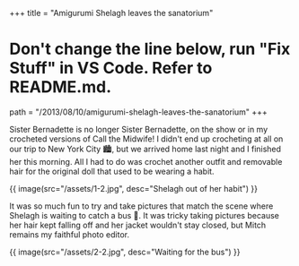 +++
title = "Amigurumi Shelagh leaves the sanatorium"

# Don't change the line below, run "Fix Stuff" in VS Code. Refer to README.md.
path = "/2013/08/10/amigurumi-shelagh-leaves-the-sanatorium"
+++

Sister Bernadette is no longer Sister Bernadette, on the show or in my crocheted versions of Call the Midwife! I didn't end up crocheting at all on our trip to New York City 🏙️, but we arrived home last night and I finished her this morning. All I had to do was crochet another outfit and removable hair for the original doll that used to be wearing a habit.

<!-- more -->

{{ image(src="/assets/1-2.jpg", desc="Shelagh out of her habit") }}

It was so much fun to try and take pictures that match the scene where Shelagh is waiting to catch a bus 🚌. It was tricky taking pictures because her hair kept falling off and her jacket wouldn't stay closed, but Mitch remains my faithful photo editor.

{{ image(src="/assets/2-2.jpg", desc="Waiting for the bus") }}
